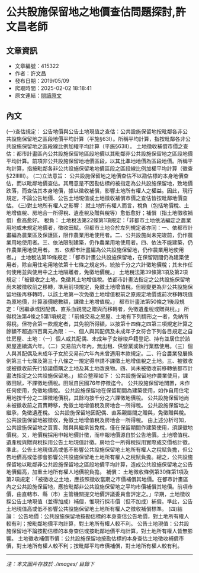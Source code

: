 # 公共設施保留地之地價查估問題探討,許文昌老師

## 文章資訊
- 文章編號：415322
- 作者：許文昌
- 發布日期：2019/05/09
- 爬取時間：2025-02-02 18:18:41
- 原文連結：[閱讀原文](https://real-estate.get.com.tw/Columns/detail.aspx?no=415322)

## 內文
(一)查估規定：
公告地價與公告土地現值之查估：公共設施保留地按毗鄰各非公共設施保留地之區段地價平均計算（平施§63Ⅰ）。所稱平均計算，指按毗鄰各非公共設施保留地之區段線比例加權平均計算（平施§63Ⅱ）。
土地徵收補償市價之查估：都市計畫區內公共設施保留地區段地價以其毗鄰非公共設施保留地之區段地價平均計算。前項非公共設施保留地地價區段，以其比準地地價為區段地價。所稱平均計算，指按毗鄰各非公共設施保留地地價區段之區段線比例加權平均計算（徵查§22ⅠⅡⅢ）。
(二)立法意旨：
公共設施保留地之地價查估不以勘估標的本身地價查估，而以毗鄰地價查估。其用意是不因勘估標的被指定為公共設施保留地，致地價跌落，而查估其本身地價，據以徵收補償，影響土地所有權人之權益。因此，現行規定，不論公告地價、公告土地現值或土地徵收補償市價之查估皆按毗鄰地價查估。
(三)對土地所有權人之影響：
就土地所有權人而言，稅負（包括地價稅、土地增值稅、房地合一所得稅、遺產稅及贈與稅等）愈低愈好；補償（指土地徵收補償）愈高愈好。
稅負：
土地稅法第22條第1項規定：「非都市土地依法編定之農業用地或未規定地價者，徵收田賦。但都市土地合於左列規定者亦同：一、依都市計畫編為農業區及保護區，限作農業用地使用者。二、公共設施尚未完竣前，仍作農業用地使用者。三、依法限制建築，仍作農業用地使用者。四、依法不能建築，仍作農業用地使用者。
五、依都市計畫編為公共設施保留地，仍作農業用地使用者。」
土地稅法第19條規定：「都市計畫公共設施保留地，在保留期間仍為建築使用者，除自用住宅用地依第十七條之規定外，統按千分之六計徵地價稅；其未作任何使用並與使用中之土地隔離者，免徵地價稅。」
土地稅法第39條第1項及第2項規定：「被徵收之土地，免徵其土地增值稅。依都市計畫法指定之公共設施保留地尚未被徵收前之移轉，準用前項規定，免徵土地增值稅。但經變更為非公共設施保留地後再移轉時，以該土地第一次免徵土地增值稅前之原規定地價或前次移轉現值為原地價，計算漲價總數額，課徵土地增值稅。」
都市計畫法第50條之1後段規定：「因繼承或因配偶、直系血親間之贈與而移轉者，免徵遺產稅或贈與稅。」
所得稅法第4條之5第1項規定：「前條交易之房屋、土地有下列情形之一者，免納所得稅。但符合第一款規定者，其免稅所得額，以按第十四條之四第三項規定計算之餘額不超過四百萬元為限：一、個人與其配偶及未成年子女符合下列各目規定之自住房屋、土地：（一）個人或其配偶、未成年子女辦竣戶籍登記、持有並居住於該房屋連續滿六年。（二）交易前六年內，無出租、供營業或執行業務使用。（三）個人與其配偶及未成年子女於交易前六年內未曾適用本款規定。二、符合農業發展條例第三十七條及第三十八條之一規定得申請不課徵土地增值稅之土地。三、被徵收或被徵收前先行協議價購之土地及其土地改良物。四、尚未被徵收前移轉依都市計畫法指定之公共設施保留地。」
綜合整理如下：
公共設施保留地作農業使用，課徵田賦，不課徵地價稅。田賦自民國76年停徵迄今。
公共設施保留地閒置，未作任何使用，免徵地價稅。
公共設施保留地在保留期間為建築使用，如作自用住宅用地按千分之二課徵地價稅，其餘均按千分之六課徵地價稅。
公共設施保留地尚未被徵收前之買賣轉移，免徵土地增值稅及房地合一所得稅。
公共設施保留地之繼承，免徵遺產稅。
公共設施保留地因配偶、直系親屬間之贈與，免徵贈與稅。
公共設施保留地被徵收，免徵土地增值稅及房地合一所得稅。
由上述分析可知，公共設施保留地之買賣、贈與與繼承皆免稅，僅在保留期間作建築使用，須課徵地價稅。又，地價稅採用申報地價計徵，而申報地價源自於公告地價。土地增值稅、遺產稅與贈與稅採用公告土地現值計徵。房地合一所得稅採用實際成交價格計徵。準此，公告土地現值高或低不影響公共設施保留地土地所有權人之稅賦負擔，但公告地價高或低卻會影響公共設施保留地土地所有權人之稅賦負擔。總之，公共設施保留地以毗鄰非公共設施保留地之區段地價平均計算，造成公共設施保留地之公告地價偏高，加重土地所有權人地價稅負擔。
補償：
土地徵收條例第30條第1項及第2項規定：「被徵收之土地，應按照徵收當期之市價補償其地價。在都市計畫區內之公共設施保留地，應按毗鄰非公共設施保留地之平均市價補償其地價。前項市價，由直轄市、縣（市）主管機關提交地價評議委員會評定之。」早期，土地徵收採公告土地現值（並得加成）補償，惟現行採市價（但不加成）補償。準此，公告土地現值高或低不影響公共設施保留地土地所有權人之徵收補償標準。
(四)結論：
公告地價：公共設施保留地按勘估標的本身查估公告地價，對土地所有權人較有利；按毗鄰地價平均計算，對土地所有權人較不利。
公告土地現值：公共設施保留地不論按勘估標的本身查估或按毗鄰地價平均計算，對土地所有權人皆無影響。
土地徵收補償市價：公共設施保留地按勘估標的本身查估土地徵收補償市價，對土地所有權人較不利；按毗鄰平均市價補償，對土地所有權人較有利。

---
*注：本文圖片存放於 ./images/ 目錄下*
